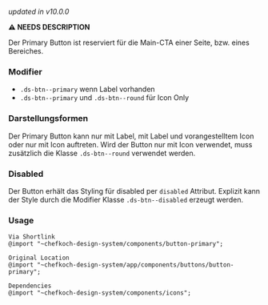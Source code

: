 *updated in v10.0.0*

__⚠️ NEEDS DESCRIPTION__

Der Primary Button ist reserviert für die Main-CTA einer Seite, bzw. eines Bereiches.

### Modifier
* `.ds-btn--primary` wenn Label vorhanden
* `.ds-btn--primary` und `.ds-btn--round` für Icon Only

### Darstellungsformen
Der Primary Button kann nur mit Label, mit Label und vorangestelltem Icon oder nur mit Icon auftreten. Wird der Button nur mit Icon verwendet, muss zusätzlich die Klasse `.ds-btn--round` verwendet werden.

### Disabled
Der Button erhält das Styling für disabled per `disabled` Attribut. Explizit kann der Style durch die Modifier Klasse `.ds-btn--disabled` erzeugt werden.

### Usage  
    
    Via Shortlink 
    @import "~chefkoch-design-system/components/button-primary";
    
    Original Location
    @import "~chefkoch-design-system/app/components/buttons/button-primary";

    Dependencies
    @import "~chefkoch-design-system/components/icons";